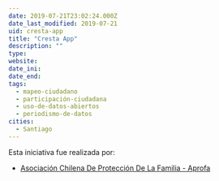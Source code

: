 ```yaml
---
date: 2019-07-21T23:02:24.000Z
date_last_modified: 2019-07-21
uid: cresta-app
title: "Cresta App"
description: ""
type: 
website: 
date_ini: 
date_end: 
tags:
  - mapeo-ciudadano
  - participación-ciudadana
  - uso-de-datos-abiertos
  - periodismo-de-datos
cities: 
  - Santiago
---
```


Esta iniciativa fue realizada por:

- [Asociación Chilena De Protección De La Familia - Aprofa](/organizaciones/asociacion-chilena-de-proteccion-de-la-familia-aprofa)
